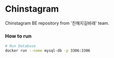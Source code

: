 # Chinstagram

Chinstagram BE repository from '친해지길바래' team.



### How to run

```bash
# Run Database
docker run --name mysql-db -p 3306:3306
```

